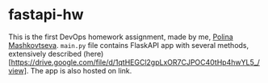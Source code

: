 # fastapi-hw

This is the first DevOps homework assignment, made by me, [Polina Mashkovtseva](https://github.com/pmashkovtseva). `main.py` file contains FlaskAPI app with several methods, extensively described (here)[https://drive.google.com/file/d/1qtHEGCl2gpLxOR7CJPOC40tHp4hwYL5_/view]. The app is also hosted on link.
